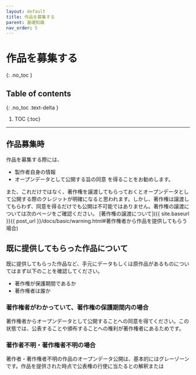```yaml
---
layout: default
title: 作品を募集する
parent: 基礎知識
nav_order: 5
---
```


# 作品を募集する
  {: .no_toc }
  
## Table of contents
 {: .no_toc .text-delta }

1. TOC
 {:toc}

---

## 作品募集時
作品を募集する際には、
- 製作者自身の情報
- オープンデータとして公開する旨の同意
を得ることをお勧めします。

また、これだけではなく、著作権を譲渡してもらっておくとオープンデータとして公開する際のクレジットが明確になると思われます。しかし、著作権は譲渡してもらわず、同意を得るだけでも公開は不可能ではありません。著作権の譲渡については次のページをご確認ください。
[著作権の譲渡について]({{ site.baseurl }}{{ post_url }}/docs/basic/warning.html#著作権者から作品を提供してもらう場合)

## 既に提供してもらった作品について
既に提供してもらった作品など、手元にデータもしくは原作品があるものについてはまず以下のことを確認してください。　
- 著作権が保護期間であるか　
- 著作権者は誰か
 
### 著作権者がわかっていて、著作権の保護期間内の場合　
著作権者からオープンデータとして公開することへの同意を得てください。この状態では、公表することや頒布することへの権利が著作権者にあるためです。

### 著作者不明・著作権者不明の場合　
著作者・著作権者不明の作品のオープンデータ公開は、基本的にはグレーゾーンです。作品を提供された時点で公表権の行使に当たるとの解釈または
